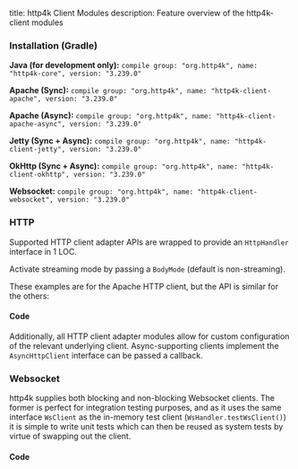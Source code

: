 title: http4k Client Modules
description: Feature overview of the http4k-client modules

### Installation (Gradle)
**Java (for development only):** ```compile group: "org.http4k", name: "http4k-core", version: "3.239.0"```

**Apache (Sync):** ```compile group: "org.http4k", name: "http4k-client-apache", version: "3.239.0"```

**Apache (Async):** ```compile group: "org.http4k", name: "http4k-client-apache-async", version: "3.239.0"```

**Jetty (Sync + Async):** ```compile group: "org.http4k", name: "http4k-client-jetty", version: "3.239.0"```

**OkHttp (Sync + Async):** ```compile group: "org.http4k", name: "http4k-client-okhttp", version: "3.239.0"```

**Websocket:** ```compile group: "org.http4k", name: "http4k-client-websocket", version: "3.239.0"```

### HTTP
Supported HTTP client adapter APIs are wrapped to provide an `HttpHandler` interface in 1 LOC.

Activate streaming mode by passing a `BodyMode` (default is non-streaming).

These examples are for the Apache HTTP client, but the API is similar for the others:

#### Code [<img class="octocat"/>](https://github.com/http4k/http4k/blob/master/src/docs/guide/modules/clients/example_http.kt)
<script src="https://gist-it.appspot.com/https://github.com/http4k/http4k/blob/master/src/docs/guide/modules/clients/example_http.kt"></script>

Additionally, all HTTP client adapter modules allow for custom configuration of the relevant underlying client. Async-supporting clients implement the `AsyncHttpClient` interface can be passed a callback.

### Websocket
http4k supplies both blocking and non-blocking Websocket clients. The former is perfect for integration testing purposes, and as it uses the same interface `WsClient` as the in-memory test client (`WsHandler.testWsClient()`) it is simple to write unit tests which can then be reused as system tests by virtue of swapping out the client.

#### Code [<img class="octocat"/>](https://github.com/http4k/http4k/blob/master/src/docs/guide/modules/clients/example_websocket.kt)
<script src="https://gist-it.appspot.com/https://github.com/http4k/http4k/blob/master/src/docs/guide/modules/clients/example_websocket.kt"></script>
